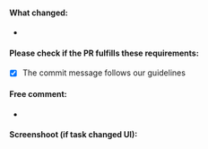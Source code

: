 #### What changed:

-

#### Please check if the PR fulfills these requirements:

-   [x] The commit message follows our guidelines

#### Free comment:

-

#### Screenshoot (if task changed UI):
